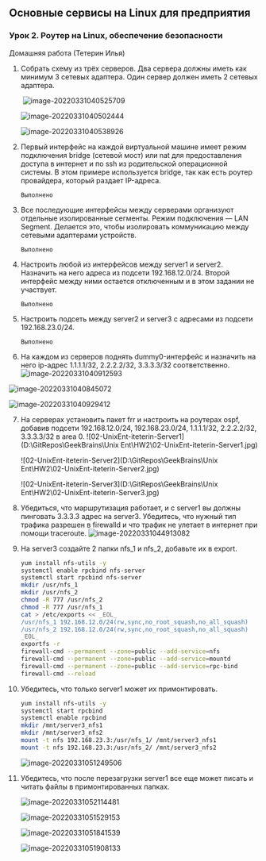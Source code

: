 ## Основные сервисы на Linux для предприятия

### Урок 2. Роутер на Linux, обеспечение безопасности

Домашняя работа (Тетерин Илья)

1. Собрать схему из трёх серверов. Два сервера должны иметь как минимум 3 сетевых адаптера. Один сервер должен иметь 2 сетевых адаптера. 

   ​                                  ![image-20220331040525709](C:\Users\itete\AppData\Roaming\Typora\typora-user-images\image-20220331040525709.png)

   ![image-20220331040502444](C:\Users\itete\AppData\Roaming\Typora\typora-user-images\image-20220331040502444.png)

   ![image-20220331040538926](C:\Users\itete\AppData\Roaming\Typora\typora-user-images\image-20220331040538926.png)

2. Первый интерфейс на каждой виртуальной машине имеет режим подключения bridge (сетевой мост) или nat для предоставления доступа в интернет и по ssh из родительской операционной системы. В этом примере используется bridge, так как есть роутер провайдера, который раздает IP-адреса.

   ```
   Выполнено
   ```

3. Все последующие интерфейсы между серверами организуют отдельные изолированные сегменты. Режим подключения — LAN Segment. Делается это, чтобы изолировать коммуникацию между сетевыми адаптерами устройств.

   ```
   Выполнено
   ```

4. Настроить любой из интерфейсов между server1 и server2. Назначить на него адреса из подсети 192.168.12.0/24. Второй интерфейс между ними остается отключенным и в этом задании не участвует.

   ```
   Выполнено
   ```

5. Настроить подсеть между server2 и server3 с адресами из подсети 192.168.23.0/24.

   ```
   Выполнено
   ```

6.  На каждом из серверов поднять dummy0-интерфейс и назначить на него ip-адрес 1.1.1.1/32, 2.2.2.2/32, 3.3.3.3/32 соответственно.
                                  ![image-20220331040912593](C:\Users\itete\AppData\Roaming\Typora\typora-user-images\image-20220331040912593.png)

   ![image-20220331040845072](C:\Users\itete\AppData\Roaming\Typora\typora-user-images\image-20220331040845072.png)

   ![image-20220331040929412](C:\Users\itete\AppData\Roaming\Typora\typora-user-images\image-20220331040929412.png)

7. На серверах установить пакет frr и настроить на роутерах ospf, добавив подсети 192.168.12.0/24, 192.168.23.0/24, 1.1.1.1/32, 2.2.2.2/32, 3.3.3.3/32 в area 0.
                            ![02-UnixEnt-iteterin-Server1](D:\GitRepos\GeekBrains\Unix Ent\HW2\02-UnixEnt-iteterin-Server1.jpg)

   ![02-UnixEnt-iteterin-Server2](D:\GitRepos\GeekBrains\Unix Ent\HW2\02-UnixEnt-iteterin-Server2.jpg)

   ![02-UnixEnt-iteterin-Server3](D:\GitRepos\GeekBrains\Unix Ent\HW2\02-UnixEnt-iteterin-Server3.jpg)

   

8. Убедиться, что маршрутизация работает, и с server1 вы должны пинговать 3.3.3.3 адрес на server3. Убедитесь, что нужный тип трафика разрешен в firewalld и что трафик не улетает в интернет при помощи traceroute.
   ![image-20220331044913082](C:\Users\itete\AppData\Roaming\Typora\typora-user-images\image-20220331044913082.png)

9. На server3 создайте 2 папки nfs_1 и nfs_2, добавьте их в export.

   ```bash
   yum install nfs-utils -y
   systemctl enable rpcbind nfs-server
   systemctl start rpcbind nfs-server
   mkdir /usr/nfs_1
   mkdir /usr/nfs_2
   chmod -R 777 /usr/nfs_2
   chmod -R 777 /usr/nfs_1
   cat > /etc/exports << _EOL_
   /usr/nfs_1 192.168.12.0/24(rw,sync,no_root_squash,no_all_squash)
   /usr/nfs_2 192.168.12.0/24(rw,sync,no_root_squash,no_all_squash)
   _EOL_
   exportfs -r
   firewall-cmd --permanent --zone=public --add-service=nfs
   firewall-cmd --permanent --zone=public --add-service=mountd
   firewall-cmd --permanent --zone=public --add-service=rpc-bind
   firewall-cmd --reload
   ```

10. Убедитесь, что только server1 может их примонтировать.

    ```bash
    yum install nfs-utils -y
    systemctl start rpcbind
    systemctl enable rpcbind
    mkdir /mnt/server3_nfs1
    mkdir /mnt/server3_nfs2
    mount -t nfs 192.168.23.3:/usr/nfs_1/ /mnt/server3_nfs1
    mount -t nfs 192.168.23.3:/usr/nfs_2/ /mnt/server3_nfs2
    ```

    ![image-20220331051249506](C:\Users\itete\AppData\Roaming\Typora\typora-user-images\image-20220331051249506.png)

11. Убедитесь, что после перезагрузки server1 все еще может писать и читать файлы в примонтированных папках.

    ![image-20220331052114481](C:\Users\itete\AppData\Roaming\Typora\typora-user-images\image-20220331052114481.png)

    ![image-20220331051529153](C:\Users\itete\AppData\Roaming\Typora\typora-user-images\image-20220331051529153.png)

    ![image-20220331051841539](C:\Users\itete\AppData\Roaming\Typora\typora-user-images\image-20220331051841539.png)

    ![image-20220331051908133](C:\Users\itete\AppData\Roaming\Typora\typora-user-images\image-20220331051908133.png)